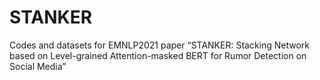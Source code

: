 # STANKER
Codes and datasets for EMNLP2021 paper “STANKER: Stacking Network based on Level-grained Attention-masked BERT for Rumor Detection on Social Media”
